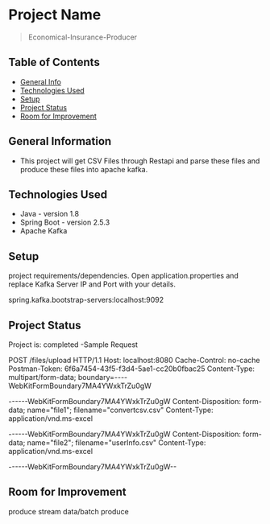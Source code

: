 # Project Name
> Economical-Insurance-Producer


## Table of Contents
* [General Info](#general-information)
* [Technologies Used](#technologies-used)
* [Setup](#setup)
* [Project Status](#project-status)
* [Room for Improvement](#room-for-improvement)


## General Information
- This project will get CSV Files through Restapi and parse these files and produce these files into apache kafka. 

## Technologies Used
- Java - version 1.8
- Spring Boot - version 2.5.3
- Apache Kafka 



## Setup
project requirements/dependencies.
Open application.properties and replace Kafka Server IP and Port with your details.

spring.kafka.bootstrap-servers:localhost:9092


## Project Status
Project is:  completed
-Sample Request

POST /files/upload HTTP/1.1
Host: localhost:8080
Cache-Control: no-cache
Postman-Token: 6f6a7454-43f5-f3d4-5ae1-cc20b0fbac25
Content-Type: multipart/form-data; boundary=----WebKitFormBoundary7MA4YWxkTrZu0gW

------WebKitFormBoundary7MA4YWxkTrZu0gW
Content-Disposition: form-data; name="file1"; filename="convertcsv.csv"
Content-Type: application/vnd.ms-excel


------WebKitFormBoundary7MA4YWxkTrZu0gW
Content-Disposition: form-data; name="file2"; filename="userInfo.csv"
Content-Type: application/vnd.ms-excel


------WebKitFormBoundary7MA4YWxkTrZu0gW--


## Room for Improvement
produce stream data/batch produce


